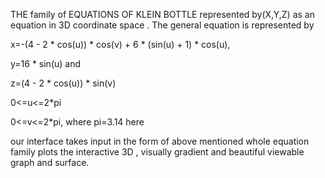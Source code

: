 THE family of EQUATIONS OF KLEIN BOTTLE represented by(X,Y,Z) as an equation in 3D coordinate space .
The general equation is represented by

x=-(4 - 2 * cos(u)) * cos(v) + 6 * (sin(u) + 1) * cos(u),

y=16 * sin(u) and 

z=(4 - 2 * cos(u)) * sin(v)

0<=u<=2*pi

0<=v<=2*pi,  where pi=3.14 here 

our interface takes input in the form of above mentioned whole equation family 
plots the interactive 3D , visually gradient and beautiful viewable graph and surface. 
